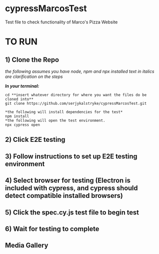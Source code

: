 # cypressMarcosTest

Test file to check functionality of Marco's Pizza Website

# TO RUN

## 1) Clone the Repo

_the following assumes you have node, npm and npx installed_
_text in italics are clarification on the steps_

**_In your terminal:_**

```
cd **insert whatever directory for where you want the files do be cloned into**
git clone https://github.com/serjykalstryke/cypressMarcosTest.git

*the following will install dependencies for the test*
npm install
*the following will open the test environment.
npx cypress open
```

## 2) Click E2E testing

## 3) Follow instructions to set up E2E testing environment

## 4) Select browser for testing (Electron is included with cypress, and cypress should detect compatible installed browsers)

## 5) Click the spec.cy.js test file to begin test

## 6) Wait for testing to complete

## Media Gallery
